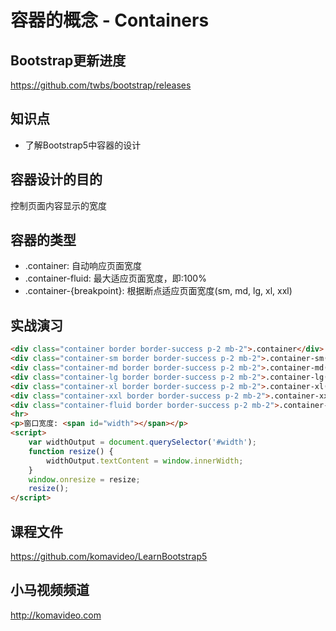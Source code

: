 容器的概念 - Containers
======================

## Bootstrap更新进度

https://github.com/twbs/bootstrap/releases  

## 知识点

* 了解Bootstrap5中容器的设计

## 容器设计的目的

控制页面内容显示的宽度

## 容器的类型

+ .container: 自动响应页面宽度
+ .container-fluid: 最大适应页面宽度，即:100%
+ .container-{breakpoint}: 根据断点适应页面宽度(sm, md, lg, xl, xxl)

## 实战演习

~~~html
<div class="container border border-success p-2 mb-2">.container</div>
<div class="container-sm border border-success p-2 mb-2">.container-sm(≥576px)</div>
<div class="container-md border border-success p-2 mb-2">.container-md(≥768px)</div>
<div class="container-lg border border-success p-2 mb-2">.container-lg(≥992px)</div>
<div class="container-xl border border-success p-2 mb-2">.container-xl(≥1200px)</div>
<div class="container-xxl border border-success p-2 mb-2">.container-xxl(≥1400px)</div>
<div class="container-fluid border border-success p-2 mb-2">.container-fluid</div>
<hr>
<p>窗口宽度: <span id="width"></span></p>
<script>
    var widthOutput = document.querySelector('#width');
    function resize() {
        widthOutput.textContent = window.innerWidth;
    }
    window.onresize = resize;
    resize();
</script>
~~~

## 课程文件

https://github.com/komavideo/LearnBootstrap5

## 小马视频频道

http://komavideo.com
